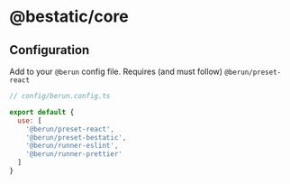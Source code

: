 # @bestatic/core

## Configuration

Add to your `@berun` config file. Requires (and must follow) `@berun/preset-react`

```js
// config/berun.config.ts

export default {
  use: [
    '@berun/preset-react',
    '@berun/preset-bestatic',
    '@berun/runner-eslint',
    '@berun/runner-prettier'
  ]
}
```
